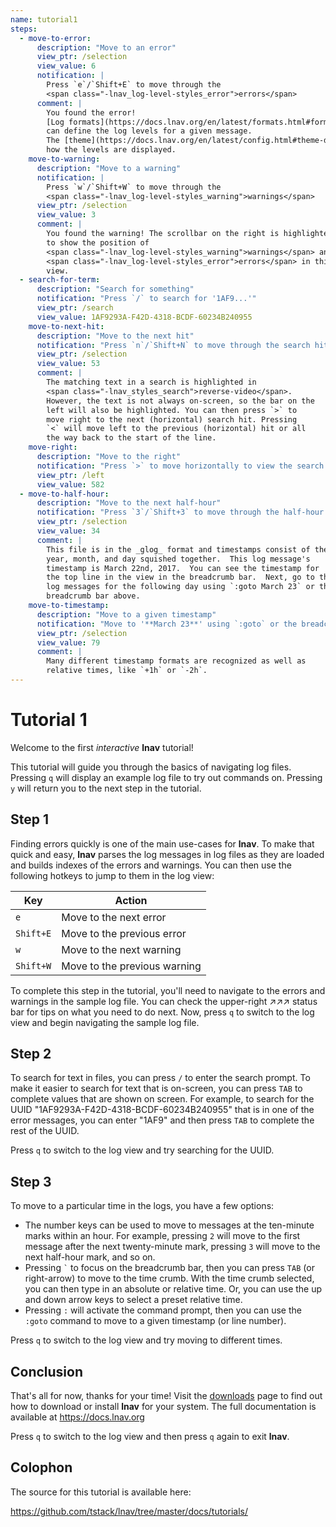 ```yaml
---
name: tutorial1
steps:
  - move-to-error:
      description: "Move to an error"
      view_ptr: /selection
      view_value: 6
      notification: |
        Press `e`/`Shift+E` to move through the
        <span class="-lnav_log-level-styles_error">errors</span>
      comment: |
        You found the error!
        [Log formats](https://docs.lnav.org/en/latest/formats.html#format-file-reference)
        can define the log levels for a given message.
        The [theme](https://docs.lnav.org/en/latest/config.html#theme-definitions) defines
        how the levels are displayed.
    move-to-warning:
      description: "Move to a warning"
      notification: |
        Press `w`/`Shift+W` to move through the
        <span class="-lnav_log-level-styles_warning">warnings</span>
      view_ptr: /selection
      view_value: 3
      comment: |
        You found the warning! The scrollbar on the right is highlighted
        to show the position of
        <span class="-lnav_log-level-styles_warning">warnings</span> and
        <span class="-lnav_log-level-styles_error">errors</span> in this
        view.
  - search-for-term:
      description: "Search for something"
      notification: "Press `/` to search for '1AF9...'"
      view_ptr: /search
      view_value: 1AF9293A-F42D-4318-BCDF-60234B240955
    move-to-next-hit:
      description: "Move to the next hit"
      notification: "Press `n`/`Shift+N` to move through the search hits"
      view_ptr: /selection
      view_value: 53
      comment: |
        The matching text in a search is highlighted in
        <span class="-lnav_styles_search">reverse-video</span>.
        However, the text is not always on-screen, so the bar on the
        left will also be highlighted. You can then press `>` to
        move right to the next (horizontal) search hit. Pressing
        `<` will move left to the previous (horizontal) hit or all
        the way back to the start of the line.
    move-right:
      description: "Move to the right"
      notification: "Press `>` to move horizontally to view the search hit"
      view_ptr: /left
      view_value: 582
  - move-to-half-hour:
      description: "Move to the next half-hour"
      notification: "Press `3`/`Shift+3` to move through the half-hour marks"
      view_ptr: /selection
      view_value: 34
      comment: |
        This file is in the _glog_ format and timestamps consist of the
        year, month, and day squished together.  This log message's
        timestamp is March 22nd, 2017.  You can see the timestamp for
        the top line in the view in the breadcrumb bar.  Next, go to the
        log messages for the following day using `:goto March 23` or the
        breadcrumb bar above.
    move-to-timestamp:
      description: "Move to a given timestamp"
      notification: "Move to '**March 23**' using `:goto` or the breadcrumb bar"
      view_ptr: /selection
      view_value: 79
      comment: |
        Many different timestamp formats are recognized as well as
        relative times, like `+1h` or `-2h`.
---
```

# Tutorial 1

Welcome to the first _interactive_ **lnav** tutorial!

This tutorial will guide you through the basics of navigating log files.
Pressing `q` will display an example log file to try out commands on.
Pressing `y` will return you to the next step in the tutorial.

## Step 1

Finding errors quickly is one of the main use-cases for **lnav**.  To
make that quick and easy, **lnav** parses the log messages in log files
as they are loaded and builds indexes of the errors and warnings.  You
can then use the following hotkeys to jump to them in the log view:

| Key       | Action                                                                           |
|-----------|----------------------------------------------------------------------------------|
| `e`       | Move to the next <span class="-lnav_log-level-styles_error">error</span>         |
| `Shift+E` | Move to the previous <span class="-lnav_log-level-styles_error">error</span>     |
| `w`       | Move to the next <span class="-lnav_log-level-styles_warning">warning</span>     |
| `Shift+W` | Move to the previous <span class="-lnav_log-level-styles_warning">warning</span> |

To complete this step in the tutorial, you'll need to navigate to the
errors and warnings in the sample log file. You can check the upper-right
↗↗↗ status bar for tips on what you need to do next. Now, press `q` to
switch to the log view and begin navigating the sample log file.

## Step 2

To search for text in files, you can press `/` to enter the search
prompt.  To make it easier to search for text that is on-screen, you
can press `TAB` to complete values that are shown on screen.  For
example, to search for the UUID "1AF9293A-F42D-4318-BCDF-60234B240955"
that is in one of the error messages, you can enter "1AF9" and then
press `TAB` to complete the rest of the UUID.

Press `q` to switch to the log view and try searching for the UUID.

## Step 3

To move to a particular time in the logs, you have a few options:

* The number keys can be used to move to messages at the ten-minute
  marks within an hour.  For example, pressing `2` will move to the
  first message after the next twenty-minute mark, pressing `3`
  will move to the next half-hour mark, and so on.
* Pressing `` ` `` to focus on the breadcrumb bar, then you
  can press `TAB` (or right-arrow) to move to the time crumb.
  With the time crumb selected, you can then type in an absolute
  or relative time.  Or, you can use the up and down arrow keys
  to select a preset relative time.
* Pressing `:` will activate the command prompt, then you can use
  the `:goto` command to move to a given timestamp (or line number).

Press `q` to switch to the log view and try moving to different
times.

## Conclusion

That's all for now, thanks for your time! Visit the
[downloads](https://lnav.org/downloads) page to find out how to
download or install **lnav** for your system. The full
documentation is available at https://docs.lnav.org

Press `q` to switch to the log view and then press `q` again to
exit **lnav**.

## Colophon

The source for this tutorial is available here:

https://github.com/tstack/lnav/tree/master/docs/tutorials/

